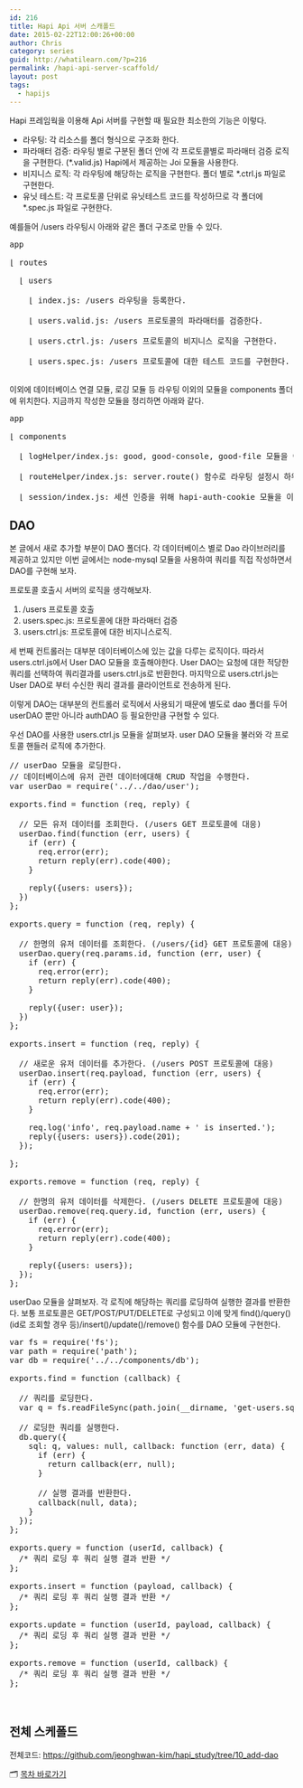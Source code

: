 ```yaml
---
id: 216
title: Hapi Api 서버 스캐폴드
date: 2015-02-22T12:00:26+00:00
author: Chris
category: series
guid: http://whatilearn.com/?p=216
permalink: /hapi-api-server-scaffold/
layout: post
tags:
  - hapijs
---
```

Hapi 프레임웍을 이용해 Api 서버를 구현할 때 필요한 최소한의 기능은 이렇다.

<ul>
    <li>라우팅: 각 리소스를 폴더 형식으로 구조화 한다.</li>
    <li>파라매터 검증: 라우팅 별로 구분된 폴더 안에 각 프로토콜별로 파라매터 검증 로직을 구현한다. (*.valid.js) Hapi에서 제공하는 Joi 모듈을 사용한다.</li>
    <li>비지니스 로직: 각 라우팅에 해당하는 로직을 구현한다. 폴더 별로 *.ctrl.js 파일로 구현한다.</li>
    <li>유닛 테스트: 각 프로토콜 단위로 유닛테스트 코드를 작성하므로 각 폴더에 *.spec.js 파일로 구현한다.</li>
</ul>

예를들어 /users 라우팅시 아래와 같은 폴더 구조로 만들 수 있다.

<pre class="striped:false marking:false nums:false nums-toggle:false lang:default decode:true" title="/users 라우팅시 폴터 구조 ">app

⌊ routes

  ⌊ users

    ⌊ index.js: /users 라우팅을 등록한다.

    ⌊ users.valid.js: /users 프로토콜의 파라매터를 검증한다.

    ⌊ users.ctrl.js: /users 프로토콜의 비지니스 로직을 구현한다.

    ⌊ users.spec.js: /users 프로토콜에 대한 테스트 코드를 구현한다.

</pre>

이외에 데이터베이스 연결 모듈, 로깅 모듈 등 라우팅 이외의 모듈을 components 폴더에 위치한다. 지금까지 작성한 모듈을 정리하면 아래와 같다.

<pre class="nums:false lang:default decode:true" title="components 폴더 구조 ">app

⌊ components

  ⌊ logHelper/index.js: good, good-console, good-file 모듈을 이용한 로깅 모듈 

  ⌊ routeHelper/index.js: server.route() 함수로 라우팅 설정시 하위 폴더에 대한 라우팅을 위해 server 객체를 넘겨주는 모듈

  ⌊ session/index.js: 세션 인증을 위해 hapi-auth-cookie 모듈을 이용한 인증 모듈
</pre>

<h2>DAO</h2>

본 글에서 새로 추가할 부분이 DAO 폴더다. 각 데이터베이스 별로 Dao 라이브러리를 제공하고 있지만 이번 글에서는 node-mysql 모듈을 사용하여 쿼리를 직접 작성하면서 DAO를 구현해 보자.

프로토콜 호출시 서버의 로직을 생각해보자.

<ol>
    <li>/users 프로토콜 호출</li>
    <li>users.spec.js: 프로토콜에 대한 파라매터 검증</li>
    <li>users.ctrl.js: 프로토콜에 대한 비지니스로직.</li>
</ol>

세 번째 컨트롤러는 대부분 데이터베이스에 있는 값을 다루는 로직이다. 따라서 users.ctrl.js에서 User DAO 모듈을 호출해야한다. User DAO는 요청에 대한 적당한 쿼리를 선택하여 쿼리결과를 users.ctrl.js로 반환한다. 마지막으로 users.ctrl.js는 User DAO로 부터 수신한 쿼리 결과를 클라이언트로 전송하게 된다.

이렇게 DAO는 대부분의 컨트롤러 로직에서 사용되기 때문에 별도로 dao 폴더를 두어 userDAO 뿐만 아니라 authDAO 등 필요한만큼 구현할 수 있다.

우선 DAO를 사용한 users.ctrl.js 모듈을 살펴보자. user DAO 모듈을 불러와 각 프로토콜 핸들러 로직에 추가한다.

<pre class="lang:js decode:true" title="routes/users/users.ctrl.js">// userDao 모듈을 로딩한다.
// 데이터베이스에 유저 관련 데이터에대해 CRUD 작업을 수행한다.
var userDao = require('../../dao/user');

exports.find = function (req, reply) {

  // 모든 유저 데이터를 조회한다. (/users GET 프로토콜에 대응)
  userDao.find(function (err, users) {
    if (err) {
      req.error(err);
      return reply(err).code(400);
    }

    reply({users: users});
  })
};

exports.query = function (req, reply) {

  // 한명의 유저 데이터를 조회한다. (/users/{id} GET 프로토콜에 대응)
  userDao.query(req.params.id, function (err, user) {
    if (err) {
      req.error(err);
      return reply(err).code(400);
    }

    reply({user: user});
  })
};

exports.insert = function (req, reply) {

  // 새로운 유저 데이터를 추가한다. (/users POST 프로토콜에 대응)
  userDao.insert(req.payload, function (err, users) {
    if (err) {
      req.error(err);
      return reply(err).code(400);
    }

    req.log('info', req.payload.name + ' is inserted.');
    reply({users: users}).code(201);
  });

};

exports.remove = function (req, reply) {

  // 한명의 유저 데이터를 삭제한다. (/users DELETE 프로토콜에 대응)
  userDao.remove(req.query.id, function (err, users) {
    if (err) {
      req.error(err);
      return reply(err).code(400);
    }

    reply({users: users});
  });
};</pre>

userDao 모듈을 살펴보자. 각 로직에 해당하는 쿼리를 로딩하여 실행한 결과를 반환한다. 보통 프로토콜은 GET/POST/PUT/DELETE로 구성되고 이에 맞게 find()/query()(id로 조회할 경우 등)/insert()/update()/remove() 함수를 DAO 모듈에 구현한다.

<pre class="lang:js decode:true" title="dao/user/index.js">var fs = require('fs');
var path = require('path');
var db = require('../../components/db');

exports.find = function (callback) {

  // 쿼리를 로딩한다.
  var q = fs.readFileSync(path.join(__dirname, 'get-users.sql'), 'utf8');

  // 로딩한 쿼리를 실행한다.
  db.query({
    sql: q, values: null, callback: function (err, data) {
      if (err) {
        return callback(err, null);
      }

      // 실행 결과를 반환한다.
      callback(null, data);
    }
  });
};

exports.query = function (userId, callback) {
  /* 쿼리 로딩 후 쿼리 실행 결과 반환 */
};

exports.insert = function (payload, callback) {
  /* 쿼리 로딩 후 쿼리 실행 결과 반환 */
};

exports.update = function (userId, payload, callback) {
  /* 쿼리 로딩 후 쿼리 실행 결과 반환 */
};

exports.remove = function (userId, callback) {
  /* 쿼리 로딩 후 쿼리 실행 결과 반환 */
};
</pre>

&nbsp;

<h2>전체 스케폴드</h2>

전체코드: <a href="https://github.com/jeonghwan-kim/hapi_study/tree/10_add-dao">https://github.com/jeonghwan-kim/hapi_study/tree/10_add-dao</a>

🗂 [목차 바로가기](/series/2015/02/13/hapijs-index.html)